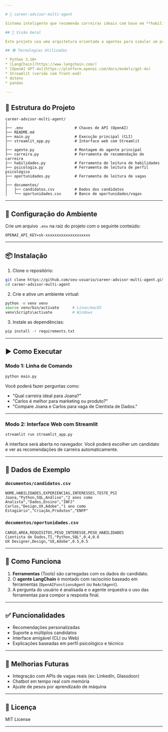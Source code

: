 ```yaml
---

# 💼 career-advisor-multi-agent

Sistema inteligente que recomenda carreiras ideais com base em **habilidades técnicas**, **experiências profissionais**, **interesses pessoais** e **perfil psicológico**, utilizando **LangChain**, **OpenAI GPT-4o** e **multi-agentes**.

## 🧠 Visão Geral

Este projeto usa uma arquitetura orientada a agentes para simular um processo de aconselhamento profissional. A IA analisa dados do candidato (armazenados em `.csv`) e sugere áreas e cargos ideais, cruzando habilidades, experiências e perfis com oportunidades disponíveis.

## 🛠️ Tecnologias Utilizadas

* Python 3.10+
* [LangChain](https://www.langchain.com/)
* [OpenAI GPT-4o](https://platform.openai.com/docs/models/gpt-4o)
* Streamlit (versão com front-end)
* dotenv
* pandas

---
```


## 📁 Estrutura do Projeto

```
career-advisor-multi-agent/
│
├── .env                       # Chaves de API (OpenAI)
├── README.md
├── main.py                    # Execução principal (CLI)
├── streamlit_app.py           # Interface web com Streamlit
│
├── agente.py                  # Montagem do agente principal
├── carreira.py                # Ferramenta de recomendação de carreira
├── habilidades.py             # Ferramenta de leitura de habilidades
├── psicologia.py              # Ferramenta de leitura de perfil psicológico
├── oportunidades.py           # Ferramenta de leitura de vagas
│
├── documentos/
│   ├── candidatos.csv         # Dados dos candidatos
│   └── oportunidades.csv      # Banco de oportunidades/vagas
```

---

## 🔐 Configuração do Ambiente

Crie um arquivo `.env` na raiz do projeto com o seguinte conteúdo:

```env
OPENAI_API_KEY=sk-xxxxxxxxxxxxxxxxxxxx
```

---

## 📦 Instalação

1. Clone o repositório:

```bash
git clone https://github.com/seu-usuario/career-advisor-multi-agent.git
cd career-advisor-multi-agent
```

2. Crie e ative um ambiente virtual:

```bash
python -m venv venv
source venv/bin/activate      # Linux/macOS
venv\Scripts\activate         # Windows
```

3. Instale as dependências:

```bash
pip install -r requirements.txt
```

---

## ▶️ Como Executar

### Modo 1: Linha de Comando

```bash
python main.py
```

Você poderá fazer perguntas como:

* "Qual carreira ideal para Joana?"
* "Carlos é melhor para marketing ou produto?"
* "Compare Joana e Carlos para vaga de Cientista de Dados."

---

### Modo 2: Interface Web com Streamlit

```bash
streamlit run streamlit_app.py
```

A interface será aberta no navegador. Você poderá escolher um candidato e ver as recomendações de carreira automaticamente.

---

## 🧪 Dados de Exemplo

### `documentos/candidatos.csv`

```csv
NOME,HABILIDADES,EXPERIENCIAS,INTERESSES,TESTE_PSI
Joana,"Python,SQL,Análise","2 anos como Analista","Dados,Ensino","INFJ"
Carlos,"Design,UX,Adobe","1 ano como Estagiário","Criação,Produtos","ENFP"
```

### `documentos/oportunidades.csv`

```csv
CARGO,AREA,REQUISITOS,PESO_INTERESSE,PESO_HABILIDADES
Cientista de Dados,TI,"Python,SQL",0.4,0.6
UX Designer,Design,"UX,Adobe",0.5,0.5
```

---

## 🤖 Como Funciona

1. **Ferramentas** (Tools) são carregadas com os dados do candidato.
2. O **agente LangChain** é montado com raciocínio baseado em ferramentas (`OpenAIFunctionsAgent` ou `ReActAgent`).
3. A pergunta do usuário é analisada e o agente orquestra o uso das ferramentas para compor a resposta final.

---

## ✅ Funcionalidades

* Recomendações personalizadas
* Suporte a múltiplos candidatos
* Interface amigável (CLI ou Web)
* Explicações baseadas em perfil psicológico e técnico

---

## 📌 Melhorias Futuras

* Integração com APIs de vagas reais (ex: LinkedIn, Glassdoor)
* Chatbot em tempo real com memória
* Ajuste de pesos por aprendizado de máquina

---

## 📄 Licença

MIT License

---
